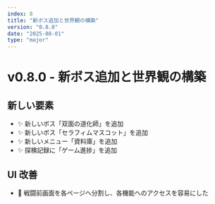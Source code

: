 ```yaml
---
index: 8
title: "新ボス追加と世界観の構築"
version: "0.8.0"
date: "2025-08-01"
type: "major"
---
```


# v0.8.0 - 新ボス追加と世界観の構築

## 新しい要素

- ✨️ 新しいボス「双面の道化師」を追加
- ✨️ 新しいボス「セラフィムマスコット」を追加
- ✨️ 新しいメニュー「資料庫」を追加
- ✨️ 探検記録に「ゲーム進捗」を追加

## UI 改善

- 💄 戦闘前画面を各ページへ分割し、各機能へのアクセスを容易にした
